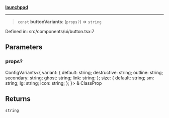 [**launchpad**](index.md)

***

> `const` **buttonVariants**: (`props?`) => `string`

Defined in: src/components/ui/button.tsx:7

## Parameters

### props?

ConfigVariants\<\{ variant: \{ default: string; destructive: string; outline: string; secondary: string; ghost: string; link: string; \}; size: \{ default: string; sm: string; lg: string; icon: string; \}; \}\> & ClassProp

## Returns

`string`
